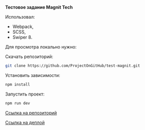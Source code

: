 **Тестовое задание Magnit Tech**

Использовал:

- Webpack,
- SCSS,
- Swiper 8.

Для просмотра локально нужно:

Скачать репозиторий:

```bash
git clone https://github.com/ProjectOnGitHub/test-magnit.git
```

Установить зависимости:

```bash
npm install
```

Запустить проект:

```bash
npm run dev
```

[Ссылка на репозиторий](https://github.com/ProjectOnGitHub/test-magnit/)

[Ссылка на деплой](https://projectongithub.github.io/test-magnit/)
